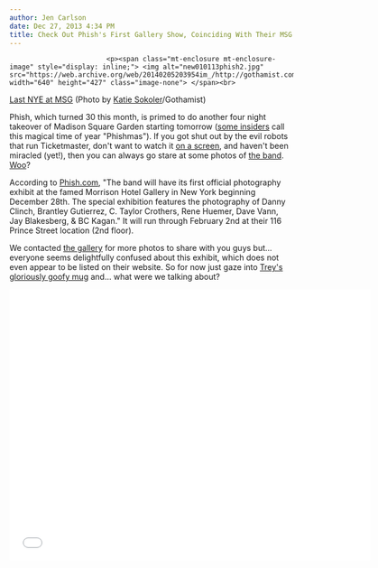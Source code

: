 ```yaml
---
author: Jen Carlson
date: Dec 27, 2013 4:34 PM
title: Check Out Phish's First Gallery Show, Coinciding With Their MSG Run
---
```



                            
                            
                            
                            <p><span class="mt-enclosure mt-enclosure-image" style="display: inline;"> <img alt="new010113phish2.jpg" src="https://web.archive.org/web/20140205203954im_/http://gothamist.com/attachments/arts_jen/new010113phish2.jpg" width="640" height="427" class="image-none"> </span><br>
<span class="photo_caption"><a href="https://web.archive.org/web/20140205203954/http://gothamist.com/2013/01/02/photos_video_phish_stage_nye_runawa.php">Last NYE at MSG</a> (Photo by <a href="https://web.archive.org/web/20140205203954/http://colormekatie.blogspot.com/">Katie Sokoler</a>/Gothamist)</span></p>

<p>Phish, which turned 30 this month, is primed to do another four night takeover of Madison Square Garden starting tomorrow (<a href="https://web.archive.org/web/20140205203954/http://www.newrepublic.com/article/113820/political-journalists-find-refuge-phish-listserv">some insiders</a> call this magical time of year &quot;Phishmas&quot;). If you got shut out by the evil robots that run Ticketmaster, don&apos;t want to watch it <a href="https://web.archive.org/web/20140205203954/http://www.livephish.com/phish/New-Years-2013-MSG-Webcast.asp?utm_campaign=131227&amp;utm_medium=email&amp;utm_source=livephish">on a screen</a>, and haven&apos;t been miracled (yet!), then you can always go stare at some photos of <a href="https://web.archive.org/web/20140205203954/http://gothamist.com/tags/phish">the band</a>. <a href="https://web.archive.org/web/20140205203954/http://i.imgur.com/6VKNj1x.jpg">Woo</a>?</p>

<p>According to <a href="https://web.archive.org/web/20140205203954/http://phish.com/news/phish-photography-exhibit-at-morrison-hotel-gallery/">Phish.com</a>, &quot;The band will have its first official photography exhibit at the famed Morrison Hotel Gallery in New York beginning December 28th. The special exhibition features the photography of Danny Clinch, Brantley Gutierrez, C. Taylor Crothers, Rene Huemer, Dave Vann, Jay Blakesberg, &amp; BC Kagan.&quot; It will run through February 2nd at their 116 Prince Street location (2nd floor).</p>

<p>We contacted <a href="https://web.archive.org/web/20140205203954/https://www.morrisonhotelgallery.com/new.aspx">the gallery</a> for more photos to share with you guys but... everyone seems delightfully confused about this exhibit, which does not even appear to be listed on their website. So for now just gaze into <a href="https://web.archive.org/web/20140205203954/https://www.morrisonhotelgallery.com/photo/default.aspx?photographID=5386">Trey&apos;s gloriously goofy mug</a> and... what were we talking about?</p>

<p><iframe width="640" height="480" src="//web.archive.org/web/20140205203954if_/http://www.youtube.com/embed/VIa4uG7B4jQ" frameborder="0" allowfullscreen></iframe></p>
                            
                            
                            